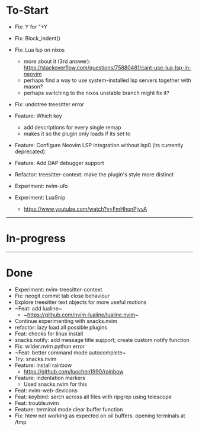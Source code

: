 # To-Start

- Fix: <leader>Y for "+Y
- Fix: Block_indent()
- Fix: Lua lsp on nixos
    - more about it (3rd answer): https://stackoverflow.com/questions/75880481/cant-use-lua-lsp-in-neovim
    - perhaps find a way to use system-installed lsp servers together with mason?
    - perhaps switching to the nixos unstable branch might fix it?
- Fix: undotree treesitter error 


- Feature: Which key
    - add descriptions for every single remap
    - makes it so the plugin only loads if its set to
- Feature: Configure Neovim LSP integration without lsp0 (its currently deprecated)
- Feature: Add DAP debugger support

- Refactor: treesitter-context: make the plugin's style more distinct

- Experiment: nvim-ufo
- Experiment: LuaSnip
    - https://www.youtube.com/watch?v=FmHhonPjvvA

------
# In-progress


------
# Done
- Experiment: nvim-treesitter-context
- Fix: neogit commit tab close behaviour
- Explore treesitter text objects for more useful motions
- ~Feat: add lualine~
    - ~https://github.com/nvim-lualine/lualine.nvim~
- Continue experimenting with snacks.nvim
- refactor: lazy load all possible plugins
- Feat: checks for linux install
- snacks.notify: add message title support; create custom notify function
- Fix: wilder.nvim python error
- ~Feat: better command mode autocomplete~
- Try: snacks.nvim
- Feature: install rainbow
    - https://github.com/luochen1990/rainbow
- Feature: indentation markers
    - Used snacks.nvim for this
- Feat: nvim-web-devicons
- Feat: keybind: serch across all files with ripgrep using telescope
- Feat: trouble.nvim
- Feature: terminal mode clear buffer function
- Fix: htew not working as expected on oil buffers. opening terminals at /tmp

